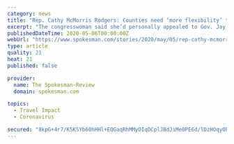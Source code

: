 ```yaml
---
category: news
title: "Rep. Cathy McMorris Rodgers: Counties need ‘more flexibility’ to reopen during coronavirus response"
excerpt: "The congresswoman said she’d personally appealed to Gov. Jay Inslee to give counties in Eastern Washington greater ability to reopen their economies quicker during a virtual town hall hosted by Northwest Passages on Tuesday."
publishedDateTime: 2020-05-06T00:00:00Z
webUrl: "https://www.spokesman.com/stories/2020/may/05/rep-cathy-mcmorris-rodgers-counties-need-more-flex/"
type: article
quality: 21
heat: 21
published: false

provider:
  name: The Spokesman-Review
  domain: spokesman.com

topics:
  - Travel Impact
  - Coronavirus

secured: "8kpG+4r7/K5KSYb60hHHl+EQGaqRhMMyDIqDCplJBdJiMe0PE6d/lDzHOqyOPO7K/P+TEai16bf7xlrzN7F0ZNV1rLwT7+3QUd4Y9aGoG2yOvv0oQYn7ml04EhwTpExTpZFUPADJ1ykTn7FQPYHbGLfsOYDu4JLPk+6RE9VN8a6RiCqiUhVyi7RBNXsDODPUphma7o6hFWjlBL3K02RqHVw1BxEkRrk+zQEXa6kGpAlu3iAYSQl4eUtat0gxreZ75tJ3ZfHOtedpxSygE1Qd5zDt1x01DC7p4zf43P9ZP2cT2vEyL8ILZXQCyoyA9j9c;nkv8Qy062omSwcDkMYgjNQ=="
---
```


